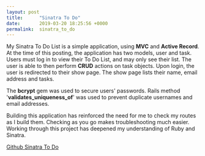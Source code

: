 ```yaml
---
layout: post
title:      "Sinatra To Do"
date:       2019-03-20 18:25:56 +0000
permalink:  sinatra_to_do
---
```



My Sinatra To Do List is a simple application, using **MVC** and **Active Record**. At the time of this posting, the application has two models, user and task. Users must log in to view their To Do List, and may only see their list. The user is able to then perform **CRUD** actions on task objects. Upon login, the user is redirected to their show page. The show page lists their name, email address and tasks.

The **bcrypt** gem was used to secure users' passwords. Rails method '**validates_uniqueness_of**' was used to prevent duplicate usernames and email addresses. 

Building this application has reinforced the need for me to check my routes as I build them. Checking as you go makes troubleshooting much easier. Working through this project has deepened my understanding of Ruby and Sinatra.

[Github Sinatra To Do](https://github.com/Connieh1/to-do-sinatra.git)
